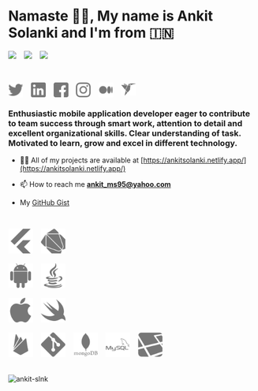 <h1>Namaste 🙏🏼, My name is Ankit Solanki and I'm from 🇮🇳</h1>

[![](https://img.shields.io/badge/LinkedIn-ankit_solanki-blue)](https://linkedin.com/in/ankit-solanki-2a96501b4)
&nbsp;&nbsp;
[![](https://img.shields.io/badge/Telegram-Ankit_Slnk-blue)](https://t.me/Ankit_Slnk)
&nbsp;&nbsp;
[![](https://img.shields.io/badge/Twitter-ankitslnk3112-blue)](https://twitter.com/ankitslnk3112)

<br />

<!-- defaut social icons -->
<p>
<a href="https://twitter.com/ankitslnk3112" target="blank"><img align="center" src="assets/twitter.png" alt="ankitslnk3112" height="30" width="30" /></a>
&nbsp;&nbsp;
<a href="https://linkedin.com/in/ankit-solanki-2a96501b4" target="blank"><img align="center" src="assets/linkedin.png" alt="ankit-solanki-2a96501b4" height="30" width="30" /></a>
&nbsp;&nbsp;
<a href="https://fb.com/ankit.solanki.520562" target="blank"><img align="center" src="assets/facebook.png" alt="ankit.solanki.520562" height="30" width="30" /></a>
&nbsp;&nbsp;
<a href="https://instagram.com/ankit__slnk" target="blank"><img align="center" src="assets/instagram.png" alt="ankit__slnk" height="30" width="30" /></a>
&nbsp;&nbsp;
<a href="http://ankit-solanki.medium.com" target="blank"><img align="center" src="assets/medium.png" alt="ankit-solanki" height="30" width="30" /></a>
&nbsp;&nbsp;
<a href="https://www.freelancer.in/u/ankitms95" target="blank"><img align="center" src="assets/freelancer.png" alt="ankit-solanki" height="25" width="30" /></a>
</p>


<h3>Enthusiastic mobile application developer eager to contribute to team success through smart work, attention to detail and excellent organizational skills. Clear understanding of task. Motivated to learn, grow and excel in different technology.</h3>


- 👨‍💻 All of my projects are available at [https://ankitsolanki.netlify.app/](https://ankitsolanki.netlify.app/)

- 📫 How to reach me **ankit_ms95@yahoo.com**

- My [GitHub Gist](https://gist.github.com/Ankit-Slnk)

<br />

<p align="left">
<img src="assets/flutter.png" alt="flutter" width="50" height="50"/> 
&nbsp;&nbsp;
<img src="assets/dart.png" alt="dart" width="50" height="50"/> 
<br /><br />
<img src="assets/android.png" alt="android" width="50" height="50"/> 
&nbsp;&nbsp;
<img src="assets/java.png" alt="java" width="50" height="50"/> 
<br /><br />
<img src="assets/apple.png" alt="ios" width="50" height="50"/>
&nbsp;&nbsp;
<img src="assets/swift.png" alt="swiftui" width="50" height="50"/>
<br /><br />
<img src="assets/firebase.png" alt="firebase" width="50" height="50"/> 
&nbsp;&nbsp;
<img src="assets/git.png" alt="git" width="50" height="50"/> 
&nbsp;&nbsp;
<img src="assets/mongodb.png" alt="mongodb" width="50" height="50"/> 
&nbsp;&nbsp;
<img src="assets/mysql.png" alt="mysql" width="50" height="50"/> 
&nbsp;&nbsp;
<img src="assets/laravel.png" alt="laravel" width="50" height="50"/> 
<br /><br />
</p>
<p>
<img align="center" src="https://github-readme-stats.vercel.app/api?username=ankit-slnk&show_icons=true" alt="ankit-slnk" />
</p>

